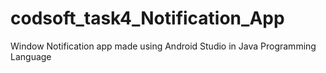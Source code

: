 # codsoft_task4_Notification_App
Window Notification app made using Android Studio in Java Programming Language
